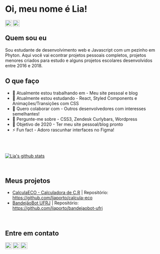 # Oi, meu nome é Lia!
<!-- [![Website](https://img.shields.io/badge/Text-Text-green?style=flat-square)](https://google.com) -->
[<img align="left" alt="codeSTACKr | LinkedIn" width="22px" src="https://cdn.jsdelivr.net/npm/simple-icons@v3/icons/linkedin.svg" />][linkedin]
[<img align="left" alt="codeSTACKr | Twitter" width="22px" src="https://cdn.jsdelivr.net/npm/simple-icons@v3/icons/twitter.svg" />][twitter]
<br/>

## Quem sou eu
Sou estudante de desenvolvimento web e Javascript com um pezinho em Phyton. Aqui você vai econtrar projetos pessoais completos, projetos menores criados para estudo e alguns projetos escolares desenvolvidos entre 2016 e 2018.

## O que faço
- 🔭 Atualmente estou trabalhando em - Meu site pessoal e blog
- 🌱 Atualmente estou estudando - React, Styled Components e Animações/Transições com CSS
- 👯 Quero colaborar com - Outros desenvolvedores com interesses semelhantes!
- 💬 Pergunte-me sobre - CSS3, Zendesk Curlybars, Wordpress 
- 🥅 Objetivo de 2020 - Ter meu site pessoal/blog pronto
- ⚡ Fun fact - Adoro rascunhar interfaces no Figma!

<br />
<br />

[![Lia's github stats](https://github-readme-stats.vercel.app/api?username=liaporto&count_private=true&include_all_commits=true&theme=nightowl)](https://github.com/liaporto)

<br />

## Meus projetos
- [CalculaECO - Calculadora de C.R](http://calcula-eco.herokuapp.com/) | Repositório: https://github.com/liaporto/calcula-eco
- [BandejãoBot UFRJ](http://twitter.com/bandejaobotufrj) | Repositório: https://github.com/liaporto/bandejaobot-ufrj

<br />

## Entre em contato
[<img align="left" alt="codeSTACKr | Gmail" width="22px" src="https://cdn.jsdelivr.net/npm/simple-icons@v3/icons/gmail.svg" />][email]
[<img align="left" alt="codeSTACKr | LinkedIn" width="22px" src="https://cdn.jsdelivr.net/npm/simple-icons@v3/icons/linkedin.svg" />][linkedin]
[<img align="left" alt="codeSTACKr | Twitter" width="22px" src="https://cdn.jsdelivr.net/npm/simple-icons@v3/icons/twitter.svg" />][twitter]

<!-- Optional if you have blogs -->
<!-- ## Latest blog posts: -->
<!-- BLOG-POST-LIST:START -->
<!-- BLOG-POST-LIST:END -->

<!-- This section you create this variables that are used above -->
[email]: mailto:liabarcellos28@gmail.com
[twitter]: https://twitter.com/moonkoala_
[linkedin]: https://www.linkedin.com/in/lia-barcellos/

